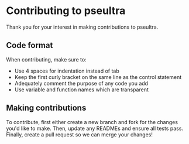 # Contributing to pseultra

Thank you for your interest in making contributions to pseultra.

## Code format

When contributing, make sure to:
- Use 4 spaces for indentation instead of tab
- Keep the first curly bracket on the same line as the control statement
- Adequately comment the purpose of any code you add
- Use variable and function names which are transparent

## Making contributions

To contribute, first either create a new branch and fork for the changes you'd like to make. Then, update any READMEs and ensure all tests pass. Finally, create a pull request so we can merge your changes!
